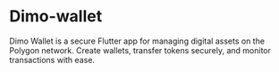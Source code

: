 # Dimo-wallet
Dimo Wallet is a secure Flutter app for managing digital assets on the Polygon network. Create wallets, transfer tokens securely, and monitor transactions with ease.

